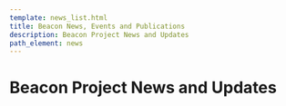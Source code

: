 ```yaml
---
template: news_list.html
title: Beacon News, Events and Publications
description: Beacon Project News and Updates
path_element: news
---
```


# Beacon Project News and Updates